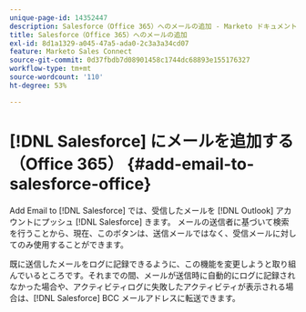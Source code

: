 ```yaml
---
unique-page-id: 14352447
description: Salesforce（Office 365）へのメールの追加 - Marketo ドキュメント - 製品ドキュメント
title: Salesforce（Office 365）へのメールの追加
exl-id: 8d1a1329-a045-47a5-ada0-2c3a3a34cd07
feature: Marketo Sales Connect
source-git-commit: 0d37fbdb7d08901458c1744dc68893e155176327
workflow-type: tm+mt
source-wordcount: '110'
ht-degree: 53%

---
```


# [!DNL Salesforce] にメールを追加する（Office 365） {#add-email-to-salesforce-office}

Add Email to [!DNL Salesforce] では、受信したメールを [!DNL Outlook] アカウントにプッシュ [!DNL Salesforce] きます。 メールの送信者に基づいて検索を行うことから、現在、このボタンは、送信メールではなく、受信メールに対してのみ使用することができます。

既に送信したメールをログに記録できるように、この機能を変更しようと取り組んでいるところです。それまでの間、メールが送信時に自動的にログに記録されなかった場合や、アクティビティログに失敗したアクティビティが表示される場合は、[!DNL Salesforce] BCC メールアドレスに転送できます。
